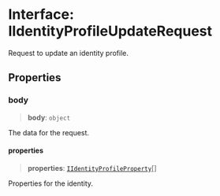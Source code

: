 # Interface: IIdentityProfileUpdateRequest

Request to update an identity profile.

## Properties

### body

> **body**: `object`

The data for the request.

#### properties

> **properties**: [`IIdentityProfileProperty`](IIdentityProfileProperty.md)[]

Properties for the identity.
